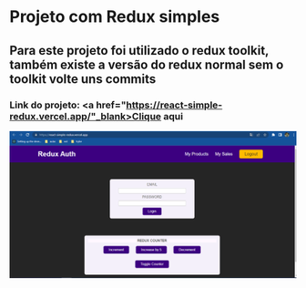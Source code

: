 # Projeto com Redux simples

## Para este projeto foi utilizado o redux toolkit, também existe a versão do redux normal sem o toolkit volte uns commits

### Link do projeto: <a href="https://react-simple-redux.vercel.app/"_blank>Clique aqui<a/>
<img src="./src/images/redux.png"/>

